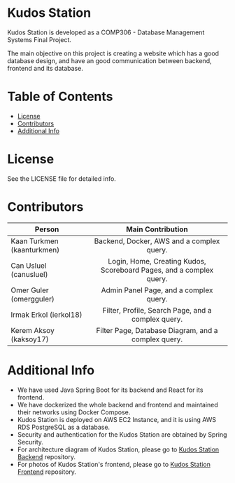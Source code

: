 
# Kudos Station

Kudos Station is developed as a COMP306 - Database Management Systems Final Project.  

The main objective on this project is creating a website which has a good database design,
and have an good communication between backend, frontend and its database.

# Table of Contents
* [License](#license)
* [Contributors](#contributors)
* [Additional Info](#additional-info)

# License

See the LICENSE file for detailed info.

# Contributors

| Person                     |                          Main Contribution                          |
|----------------------------|:-------------------------------------------------------------------:|
| Kaan Turkmen (kaanturkmen) |         Backend, Docker, AWS and a complex query.                   |
| Can Usluel (canusluel)     | Login, Home, Creating Kudos, Scoreboard Pages, and a complex query. |
| Omer Guler (omergguler)    |               Admin Panel Page, and a complex query.                |
| Irmak Erkol (ierkol18)     |         Filter, Profile, Search Page, and a complex query.          |
| Kerem Aksoy (kaksoy17)     |        Filter Page, Database Diagram, and a complex query.          |

# Additional Info

- We have used Java Spring Boot for its backend and React for its frontend.  
- We have dockerized the whole backend and frontend and maintained their networks using Docker Compose.  
- Kudos Station is deployed on AWS EC2 Instance, and it is using AWS RDS PostgreSQL as a database.  
- Security and authentication for the Kudos Station are obtained by Spring Security.  
- For architecture diagram of Kudos Station, please go to [Kudos Station Backend](https://github.com/kudos-station/kudos-station-backend) repository.
- For photos of Kudos Station's frontend, please go to [Kudos Station Frontend](https://github.com/kudos-station/kudos-station-frontend) repository.
